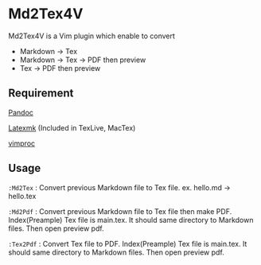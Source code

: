 Md2Tex4V
====

Md2Tex4V is a Vim plugin which enable to convert

- Markdown → Tex
- Markdown → Tex → PDF then preview
- Tex → PDF then preview

## Requirement

[Pandoc](http://pandoc.org/)

[Latexmk](http://users.phys.psu.edu/~collins/software/latexmk-jcc/) (Included in TexLive, MacTex)

[vimproc](https://github.com/Shougo/vimproc.vim)

## Usage

``` :Md2Tex ```
 : Convert previous Markdown file to Tex file.
ex. hello.md → hello.tex

``` :Md2Pdf ```
 : Convert previous Markdown file to Tex file then make PDF.
Index(Preample) Tex file is main.tex. It should same directory to Markdown files.
Then open preview pdf.

``` :Tex2Pdf ```
 : Convert Tex file to PDF.
Index(Preample) Tex file is main.tex. It should same directory to Markdown files.
Then open preview pdf.


